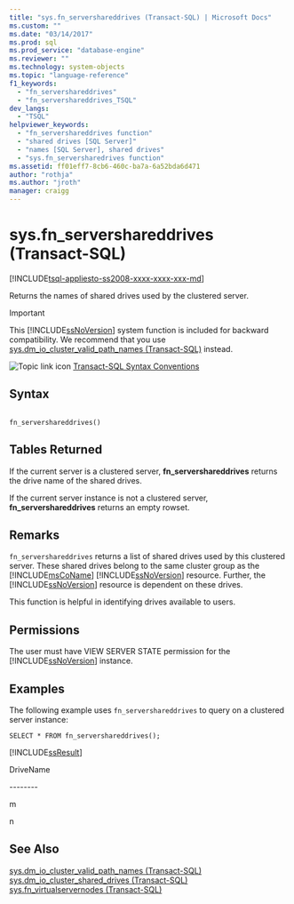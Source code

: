 ```yaml
---
title: "sys.fn_servershareddrives (Transact-SQL) | Microsoft Docs"
ms.custom: ""
ms.date: "03/14/2017"
ms.prod: sql
ms.prod_service: "database-engine"
ms.reviewer: ""
ms.technology: system-objects
ms.topic: "language-reference"
f1_keywords: 
  - "fn_servershareddrives"
  - "fn_servershareddrives_TSQL"
dev_langs: 
  - "TSQL"
helpviewer_keywords: 
  - "fn_servershareddrives function"
  - "shared drives [SQL Server]"
  - "names [SQL Server], shared drives"
  - "sys.fn_serversharedrives function"
ms.assetid: ff01eff7-8cb6-460c-ba7a-6a52bda6d471
author: "rothja"
ms.author: "jroth"
manager: craigg
---
```

# sys.fn_servershareddrives (Transact-SQL)
[!INCLUDE[tsql-appliesto-ss2008-xxxx-xxxx-xxx-md](../../includes/tsql-appliesto-ss2008-xxxx-xxxx-xxx-md.md)]

  Returns the names of shared drives used by the clustered server.  
  
> [!IMPORTANT]  
>  This  [!INCLUDE[ssNoVersion](../../includes/ssnoversion-md.md)] system function is included for backward compatibility. We recommend that you use [sys.dm_io_cluster_valid_path_names &#40;Transact-SQL&#41;](../../relational-databases/system-dynamic-management-views/sys-dm-io-cluster-valid-path-names-transact-sql.md) instead.  
  
 ![Topic link icon](../../database-engine/configure-windows/media/topic-link.gif "Topic link icon") [Transact-SQL Syntax Conventions](../../t-sql/language-elements/transact-sql-syntax-conventions-transact-sql.md)  
  
## Syntax  
  
```  
  
fn_servershareddrives()  
```  
  
## Tables Returned  
 If the current server is a clustered server, **fn_servershareddrives** returns the drive name of the shared drives.  
  
 If the current server instance is not a clustered server, **fn_servershareddrives** returns an empty rowset.  
  
## Remarks  
 `fn_servershareddrives` returns a list of shared drives used by this clustered server. These shared drives belong to the same cluster group as the [!INCLUDE[msCoName](../../includes/msconame-md.md)] [!INCLUDE[ssNoVersion](../../includes/ssnoversion-md.md)] resource. Further, the [!INCLUDE[ssNoVersion](../../includes/ssnoversion-md.md)] resource is dependent on these drives.  
  
 This function is helpful in identifying drives available to users.  
  
## Permissions  
 The user must have VIEW SERVER STATE permission for the [!INCLUDE[ssNoVersion](../../includes/ssnoversion-md.md)] instance.  
  
## Examples  
 The following example uses `fn_servershareddrives` to query on a clustered server instance:  
  
```  
SELECT * FROM fn_servershareddrives();  
```  
  
 [!INCLUDE[ssResult](../../includes/ssresult-md.md)]  
  
 DriveName  
  
 -------\-  
  
 m  
  
 n  
  
## See Also  
 [sys.dm_io_cluster_valid_path_names &#40;Transact-SQL&#41;](../../relational-databases/system-dynamic-management-views/sys-dm-io-cluster-valid-path-names-transact-sql.md)   
 [sys.dm_io_cluster_shared_drives &#40;Transact-SQL&#41;](../../relational-databases/system-dynamic-management-views/sys-dm-io-cluster-shared-drives-transact-sql.md)   
 [sys.fn_virtualservernodes &#40;Transact-SQL&#41;](../../relational-databases/system-functions/sys-fn-virtualservernodes-transact-sql.md)  
  
  
